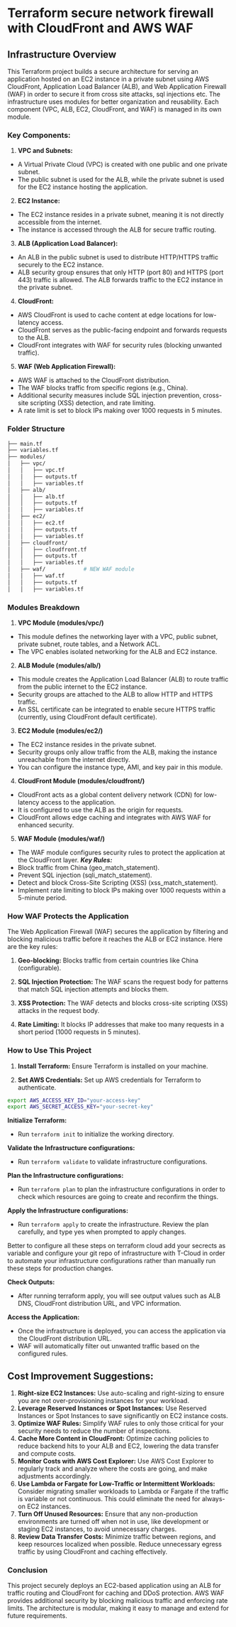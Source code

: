 # Terraform secure network firewall with CloudFront and AWS WAF

## Infrastructure Overview

This Terraform project builds a secure architecture for serving an application hosted on an EC2 instance in a private subnet using AWS CloudFront, Application Load Balancer (ALB), and Web Application Firewall (WAF) in order to secure it from cross site attacks, sql injections etc. The infrastructure uses modules for better organization and reusability. Each component (VPC, ALB, EC2, CloudFront, and WAF) is managed in its own module.

### Key Components:

1. **VPC and Subnets:**

- A Virtual Private Cloud (VPC) is created with one public and one private subnet.
- The public subnet is used for the ALB, while the private subnet is used for the EC2       instance hosting the application.

2. **EC2 Instance:**

- The EC2 instance resides in a private subnet, meaning it is not directly accessible from the internet.
- The instance is accessed through the ALB for secure traffic routing.

3. **ALB (Application Load Balancer):**

- An ALB in the public subnet is used to distribute HTTP/HTTPS traffic securely to the EC2 instance.
- ALB security group ensures that only HTTP (port 80) and HTTPS (port 443) traffic is allowed.
The ALB forwards traffic to the EC2 instance in the private subnet.

4. **CloudFront:**

- AWS CloudFront is used to cache content at edge locations for low-latency access.
- CloudFront serves as the public-facing endpoint and forwards requests to the ALB.
- CloudFront integrates with WAF for security rules (blocking unwanted traffic).

5. **WAF (Web Application Firewall):**

- AWS WAF is attached to the CloudFront distribution.
- The WAF blocks traffic from specific regions (e.g., China).
- Additional security measures include SQL injection prevention, cross-site scripting (XSS) detection, and rate limiting.
- A rate limit is set to block IPs making over 1000 requests in 5 minutes.

### Folder Structure

```graphql
├── main.tf
├── variables.tf
├── modules/
│   ├── vpc/
│   │   ├── vpc.tf
│   │   ├── outputs.tf
│   │   ├── variables.tf
│   ├── alb/
│   │   ├── alb.tf
│   │   ├── outputs.tf
│   │   ├── variables.tf
│   ├── ec2/
│   │   ├── ec2.tf
│   │   ├── outputs.tf
│   │   ├── variables.tf
│   ├── cloudfront/
│   │   ├── cloudfront.tf
│   │   ├── outputs.tf
│   │   ├── variables.tf
│   ├── waf/            # NEW WAF module
│   │   ├── waf.tf
│   │   ├── outputs.tf
│   │   ├── variables.tf
```

### Modules Breakdown

1. **VPC Module (modules/vpc/)**

- This module defines the networking layer with a VPC, public subnet, private subnet, route tables, and a Network ACL.
- The VPC enables isolated networking for the ALB and EC2 instance.
2. **ALB Module (modules/alb/)**
- This module creates the Application Load Balancer (ALB) to route traffic from the public internet to the EC2 instance.
- Security groups are attached to the ALB to allow HTTP and HTTPS traffic.
- An SSL certificate can be integrated to enable secure HTTPS traffic (currently, using CloudFront default certificate).

3. **EC2 Module (modules/ec2/)**
- The EC2 instance resides in the private subnet.
- Security groups only allow traffic from the ALB, making the instance unreachable from the internet directly.
- You can configure the instance type, AMI, and key pair in this module.
4. **CloudFront Module (modules/cloudfront/)**
- CloudFront acts as a global content delivery network (CDN) for low-latency access to the application.
- It is configured to use the ALB as the origin for requests.
- CloudFront allows edge caching and integrates with AWS WAF for enhanced security.
5. **WAF Module (modules/waf/)**
- The WAF module configures security rules to protect the application at the CloudFront layer.
***Key Rules:***
- Block traffic from China (geo_match_statement).
- Prevent SQL injection (sqli_match_statement).
- Detect and block Cross-Site Scripting (XSS) (xss_match_statement).
- Implement rate limiting to block IPs making over 1000 requests within a 5-minute period.

### How WAF Protects the Application

The Web Application Firewall (WAF) secures the application by filtering and blocking malicious traffic before it reaches the ALB or EC2 instance. Here are the key rules:

1. **Geo-blocking:** Blocks traffic from certain countries like China (configurable).

2. **SQL Injection Protection:** The WAF scans the request body for patterns that match SQL injection attempts and blocks them.

3. **XSS Protection:** The WAF detects and blocks cross-site scripting (XSS) attacks in the request body.

4. **Rate Limiting:** It blocks IP addresses that make too many requests in a short period (1000 requests in 5 minutes).

### How to Use This Project
1. **Install Terraform:** Ensure Terraform is installed on your machine.

2. **Set AWS Credentials:** Set up AWS credentials for Terraform to authenticate.

```bash
export AWS_ACCESS_KEY_ID="your-access-key"
export AWS_SECRET_ACCESS_KEY="your-secret-key"
```
**Initialize Terraform:**
- Run `terraform init` to initialize the working directory.

**Validate the Infrastructure configurations:**
- Run `terraform validate` to validate infrastructure configurations.

**Plan the Infrastructure configurations:**
- Run `terraform plan` to plan the infrastructure configurations in order to check which resources are going to create and reconfirm the things.

**Apply the Infrastructure configurations:**

- Run `terraform apply` to create the infrastructure. Review the plan carefully, and type yes when prompted to apply changes.

Better to configure all these steps on terraform cloud add your secrects as variable and configure your git repo of infrastructure with T-Cloud in order to automate your infrastructure configurations rather than manually run these steps for production changes.

**Check Outputs:**

- After running terraform apply, you will see output values such as ALB DNS, CloudFront distribution URL, and VPC information.

**Access the Application:**

- Once the infrastructure is deployed, you can access the application via the CloudFront distribution URL.
- WAF will automatically filter out unwanted traffic based on the configured rules.

## Cost Improvement Suggestions:
1. **Right-size EC2 Instances:** Use auto-scaling and right-sizing to ensure you are not over-provisioning instances for your workload.
2. **Leverage Reserved Instances or Spot Instances:** Use Reserved Instances or Spot Instances to save significantly on EC2 instance costs.
3. **Optimize WAF Rules:** Simplify WAF rules to only those critical for your security needs to reduce the number of inspections.
4. **Cache More Content in CloudFront:** Optimize caching policies to reduce backend hits to your ALB and EC2, lowering the data transfer and compute costs.
5. **Monitor Costs with AWS Cost Explorer:** Use AWS Cost Explorer to regularly track and analyze where the costs are going, and make adjustments accordingly.
6. **Use Lambda or Fargate for Low-Traffic or Intermittent Workloads:**  Consider migrating smaller workloads to Lambda or Fargate if the traffic is variable or not continuous. This could eliminate the need for always-on EC2 instances.
7. **Turn Off Unused Resources:** Ensure that any non-production environments are turned off when not in use, like development or staging EC2 instances, to avoid unnecessary charges.
8. **Review Data Transfer Costs:** Minimize traffic between regions, and keep resources localized when possible. Reduce unnecessary egress traffic by using CloudFront and caching effectively.

### Conclusion
This project securely deploys an EC2-based application using an ALB for traffic routing and CloudFront for caching and DDoS protection. AWS WAF provides additional security by blocking malicious traffic and enforcing rate limits. The architecture is modular, making it easy to manage and extend for future requirements.
